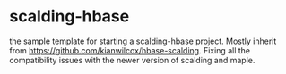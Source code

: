scalding-hbase
==============

the sample template for starting a scalding-hbase project. Mostly inherit from https://github.com/kianwilcox/hbase-scalding. Fixing all the compatibility issues with the newer version of scalding and maple.